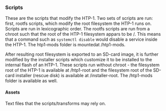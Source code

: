 ### Scripts

These are the scripts that modify the HTP-1. Two sets of scripts are run: first,
rootfs scripts, which modify the root filesystem the HTP-1 runs on. Scripts are
run in lexicographic order. The rootfs scripts are run from a chroot such that
the root of the HTP-1 filesystem appars to be /. This means that a command such
as `systemctl disable` would disable a service inside the HTP-1. The htp1-mods
folder is mountedat /htp1-mods.

After resulting root filesystem is exported to an SD-card image, it is further
modified by the installer scripts which customize it to be installed to the
internal flash of an HTP-1. These scripts run without chroot - the filesystem
root of the HTP-1 is available at /htp1-root and the filesystem root of the
SD-card installer (rescue disk) is available at /installer-root. The /htp1-mods
folder is available as well.

#### Assets

Text files that the scripts/transforms may rely on.
